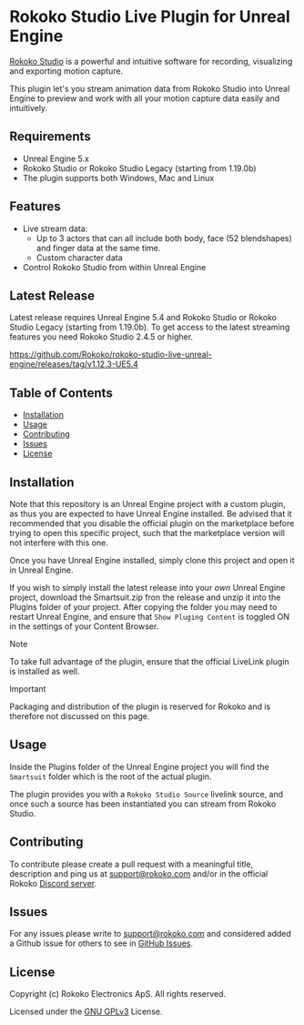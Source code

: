 # Rokoko Studio Live Plugin for Unreal Engine
[Rokoko Studio](https://www.rokoko.com/en/products/studio) is a powerful and intuitive software for recording, visualizing and exporting motion capture.

This plugin let's you stream animation data from Rokoko Studio into Unreal Engine to preview and work with all your motion capture data easily and intuitively.

## Requirements
- Unreal Engine 5.x
- Rokoko Studio or Rokoko Studio Legacy (starting from 1.19.0b)
- The plugin supports both Windows, Mac and Linux

## Features
- Live stream data:
  * Up to 3 actors that can all include both body, face (52 blendshapes) and finger data at the same time.
  * Custom character data
- Control Rokoko Studio from within Unreal Engine

## Latest Release
Latest release requires Unreal Engine 5.4 and Rokoko Studio or Rokoko Studio Legacy (starting from 1.19.0b).
To get access to the latest streaming features you need Rokoko Studio 2.4.5 or higher.

https://github.com/Rokoko/rokoko-studio-live-unreal-engine/releases/tag/v1.12.3-UE5.4

## Table of Contents
- [Installation](#installation)
- [Usage](#usage)
- [Contributing](#contributing)
- [Issues](#issues)
- [License](#license)

## Installation
Note that this repository is an Unreal Engine project with a custom plugin, as thus you are expected to have Unreal Engine installed.
Be advised that it recommended that you disable the official plugin on the marketplace before trying to open this specific project,
such that the marketplace version will not interfere with this one.

Once you have Unreal Engine installed, simply clone this project and open it in Unreal Engine.

If you wish to simply install the latest release into your _own_ Unreal Engine project, download the Smartsuit.zip fron the release and unzip it into the Plugins folder of your project.
After copying the folder you may need to restart Unreal Engine, and ensure that `Show Pluging Content` is toggled ON in the settings of your Content Browser.

> [!NOTE]
> To take full advantage of the plugin, ensure that the official LiveLink plugin is installed as well.

> [!IMPORTANT]
> Packaging and distribution of the plugin is reserved for Rokoko and is therefore not discussed on this page.

## Usage

Inside the Plugins folder of the Unreal Engine project you will find the `Smartsuit` folder which is the root of the actual plugin.

The plugin provides you with a `Rokoko Studio Source` livelink source, and once such a source has been instantiated you can stream from Rokoko Studio.

## Contributing

To contribute please create a pull request with a meaningful title, description and ping us at support@rokoko.com and/or in the official Rokoko [Discord server](https://discordapp.com/channels/897473293500710912/897482352417202176).

## Issues

For any issues please write to support@rokoko.com and considered added a Github issue for others to see in [GitHub Issues](https://github.com/RokokoElectronics/rokoko-studio-unreal-sample-project/issues).

## License

Copyright (c) Rokoko Electronics ApS. All rights reserved.

Licensed under the [GNU GPLv3](https://github.com/RokokoElectronics/rokoko-studio-unreal-sample-project/blob/master/LICENSE.md) License.
